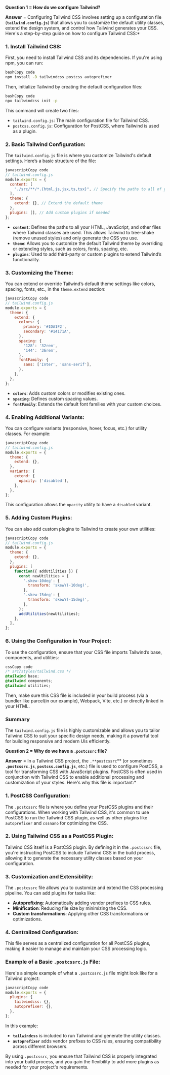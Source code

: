 **Question 1 = How do we configure Tailwind?**

**Answer** = Configuring Tailwind CSS involves setting up a configuration file (**`tailwind.config.js`**) that allows you to customize the default utility classes, extend the design system, and control how Tailwind generates your CSS. Here's a step-by-step guide on how to configure Tailwind CSS:*

### 1. **Install Tailwind CSS:**

First, you need to install Tailwind CSS and its dependencies. If you're using npm, you can run:

```bash
bashCopy code
npm install -D tailwindcss postcss autoprefixer

```

Then, initialize Tailwind by creating the default configuration files:

```bash
bashCopy code
npx tailwindcss init -p

```

This command will create two files:

- `tailwind.config.js`: The main configuration file for Tailwind CSS.
- `postcss.config.js`: Configuration for PostCSS, where Tailwind is used as a plugin.

### 2. **Basic Tailwind Configuration:**

The `tailwind.config.js` file is where you customize Tailwind's default settings. Here’s a basic structure of the file:

```jsx
javascriptCopy code
// tailwind.config.js
module.exports = {
  content: [
    "./src/**/*.{html,js,jsx,ts,tsx}", // Specify the paths to all of your template files
  ],
  theme: {
    extend: {}, // Extend the default theme
  },
  plugins: [], // Add custom plugins if needed
};

```

- **`content`**: Defines the paths to all your HTML, JavaScript, and other files where Tailwind classes are used. This allows Tailwind to tree-shake (remove unused styles) and only generate the CSS you use.
- **`theme`**: Allows you to customize the default Tailwind theme by overriding or extending styles, such as colors, fonts, spacing, etc.
- **`plugins`**: Used to add third-party or custom plugins to extend Tailwind’s functionality.

### 3. **Customizing the Theme:**

You can extend or override Tailwind’s default theme settings like colors, spacing, fonts, etc., in the `theme.extend` section:

```jsx
javascriptCopy code
// tailwind.config.js
module.exports = {
  theme: {
    extend: {
      colors: {
        primary: '#1DA1F2',
        secondary: '#14171A',
      },
      spacing: {
        '128': '32rem',
        '144': '36rem',
      },
      fontFamily: {
        sans: ['Inter', 'sans-serif'],
      },
    },
  },
};

```

- **`colors`**: Adds custom colors or modifies existing ones.
- **`spacing`**: Defines custom spacing values.
- **`fontFamily`**: Extends the default font families with your custom choices.

### 4. **Enabling Additional Variants:**

You can configure variants (responsive, hover, focus, etc.) for utility classes. For example:

```jsx
javascriptCopy code
// tailwind.config.js
module.exports = {
  theme: {
    extend: {},
  },
  variants: {
    extend: {
      opacity: ['disabled'],
    },
  },
};

```

This configuration allows the `opacity` utility to have a `disabled` variant.

### 5. **Adding Custom Plugins:**

You can also add custom plugins to Tailwind to create your own utilities:

```jsx
javascriptCopy code
// tailwind.config.js
module.exports = {
  theme: {
    extend: {},
  },
  plugins: [
    function({ addUtilities }) {
      const newUtilities = {
        '.skew-10deg': {
          transform: 'skewY(-10deg)',
        },
        '.skew-15deg': {
          transform: 'skewY(-15deg)',
        },
      };
      addUtilities(newUtilities);
    },
  ],
};

```

### 6. **Using the Configuration in Your Project:**

To use the configuration, ensure that your CSS file imports Tailwind’s base, components, and utilities:

```css
cssCopy code
/* src/styles/tailwind.css */
@tailwind base;
@tailwind components;
@tailwind utilities;

```

Then, make sure this CSS file is included in your build process (via a bundler like parcel(in our example), Webpack, Vite, etc.) or directly linked in your HTML.

### Summary

The `tailwind.config.js` file is highly customizable and allows you to tailor Tailwind CSS to suit your specific design needs, making it a powerful tool for building responsive and modern UIs efficiently.

**Question 2 = Why do we have a `.postcssrc` file?**

**Answer** = In a Tailwind CSS project, the `.**postcssrc`** (or sometimes **`.postcssrc.js`**, **`postcss.config.js`**, etc.) file is used to configure PostCSS, a tool for transforming CSS with JavaScript plugins. PostCSS is often used in conjunction with Tailwind CSS to enable additional processing and customization of your styles. Here's why this file is important:*

### 1. **PostCSS Configuration:**

The `.postcssrc` file is where you define your PostCSS plugins and their configurations. When working with Tailwind CSS, it's common to use PostCSS to run the Tailwind CSS plugin, as well as other plugins like `autoprefixer` and `cssnano` for optimizing the CSS.

### 2. **Using Tailwind CSS as a PostCSS Plugin:**

Tailwind CSS itself is a PostCSS plugin. By defining it in the `.postcssrc` file, you're instructing PostCSS to include Tailwind CSS in the build process, allowing it to generate the necessary utility classes based on your configuration.

### 3. **Customization and Extensibility:**

The `.postcssrc` file allows you to customize and extend the CSS processing pipeline. You can add plugins for tasks like:

- **Autoprefixing**: Automatically adding vendor prefixes to CSS rules.
- **Minification**: Reducing file size by minimizing the CSS.
- **Custom transformations**: Applying other CSS transformations or optimizations.

### 4. **Centralized Configuration:**

This file serves as a centralized configuration for all PostCSS plugins, making it easier to manage and maintain your CSS processing logic.

### Example of a Basic `.postcssrc.js` File:

Here's a simple example of what a `.postcssrc.js` file might look like for a Tailwind project:

```jsx
javascriptCopy code
module.exports = {
  plugins: {
    tailwindcss: {},
    autoprefixer: {},
  },
};

```

In this example:

- **`tailwindcss`** is included to run Tailwind and generate the utility classes.
- **`autoprefixer`** adds vendor prefixes to CSS rules, ensuring compatibility across different browsers.

By using `.postcssrc`, you ensure that Tailwind CSS is properly integrated into your build process, and you gain the flexibility to add more plugins as needed for your project's requirements.
